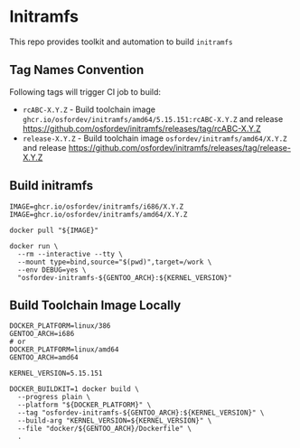 # Initramfs

This repo provides toolkit and automation to build `initramfs`

## Tag Names Convention

Following tags will trigger CI job to build:

- `rcABC-X.Y.Z` - Build toolchain image `ghcr.io/osfordev/initramfs/amd64/5.15.151:rcABC-X.Y.Z` and release https://github.com/osfordev/initramfs/releases/tag/rcABC-X.Y.Z
- `release-X.Y.Z` - Build toolchain image `osfordev/initramfs/amd64/X.Y.Z` and release https://github.com/osfordev/initramfs/releases/tag/release-X.Y.Z

## Build initramfs

```shell
IMAGE=ghcr.io/osfordev/initramfs/i686/X.Y.Z
IMAGE=ghcr.io/osfordev/initramfs/amd64/X.Y.Z

docker pull "${IMAGE}"

docker run \
  --rm --interactive --tty \
  --mount type=bind,source="$(pwd)",target=/work \
  --env DEBUG=yes \
  "osfordev-initramfs-${GENTOO_ARCH}:${KERNEL_VERSION}"
```


## Build Toolchain Image Locally

```shell
DOCKER_PLATFORM=linux/386
GENTOO_ARCH=i686
# or
DOCKER_PLATFORM=linux/amd64
GENTOO_ARCH=amd64

KERNEL_VERSION=5.15.151

DOCKER_BUILDKIT=1 docker build \
  --progress plain \
  --platform "${DOCKER_PLATFORM}" \
  --tag "osfordev-initramfs-${GENTOO_ARCH}:${KERNEL_VERSION}" \
  --build-arg "KERNEL_VERSION=${KERNEL_VERSION}" \
  --file "docker/${GENTOO_ARCH}/Dockerfile" \
  .
```
